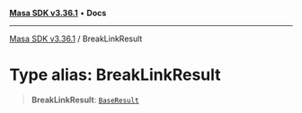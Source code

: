 [**Masa SDK v3.36.1**](../README.md) • **Docs**

***

[Masa SDK v3.36.1](../globals.md) / BreakLinkResult

# Type alias: BreakLinkResult

> **BreakLinkResult**: [`BaseResult`](../interfaces/BaseResult.md)
